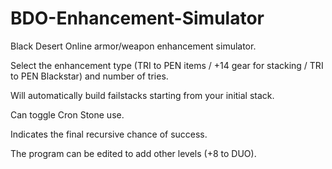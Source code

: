 # BDO-Enhancement-Simulator
Black Desert Online armor/weapon enhancement simulator.

Select the enhancement type (TRI to PEN items / +14 gear for stacking / TRI to PEN Blackstar) and number of tries.

Will automatically build failstacks starting from your initial stack.

Can toggle Cron Stone use.

Indicates the final recursive chance of success.

The program can be edited to add other levels (+8 to DUO).
